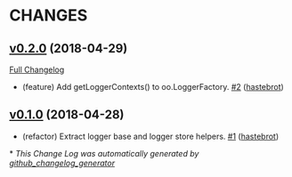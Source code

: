 # CHANGES

## [v0.2.0](https://github.com/oolymer/oo-logger/tree/v0.2.0) (2018-04-29)
[Full Changelog](https://github.com/oolymer/oo-logger/compare/v0.1.0...v0.2.0)

- \(feature\) Add getLoggerContexts\(\) to oo.LoggerFactory. [\#2](https://github.com/oolymer/oo-logger/pull/2) ([hastebrot](https://github.com/hastebrot))

## [v0.1.0](https://github.com/oolymer/oo-logger/tree/v0.1.0) (2018-04-28)
- \(refactor\) Extract logger base and logger store helpers. [\#1](https://github.com/oolymer/oo-logger/pull/1) ([hastebrot](https://github.com/hastebrot))



\* *This Change Log was automatically generated by [github_changelog_generator](https://github.com/skywinder/Github-Changelog-Generator)*